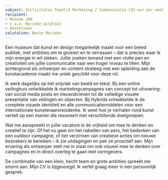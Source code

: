 ```yaml
---
subject: Sollicitatie Teamlid Marketing / Communicatie (32 uur per week)
recipient:
- Museum JAN
- t.a.v. Marieke Uildriks
- Amstelveen
salutation: Beste Marieke
---
```


Een museum dat kunst en design toegankelijk maakt voor een breed publiek, met ambities om te groeien en te verrassen – dat is precies waar ik mijn energie in wil steken. Jullie zoeken iemand met een vlotte pen en creativiteit om jullie communicatie naar een hoger niveau te tillen. Mijn achtergrond als ontwerper en content strateeg met een opleiding aan de kunstacademie maakt me uniek geschikt voor deze rol.

Ik werk dagelijks op het snijvlak van beeld en tekst. Bij een online veilinghuis ontwikkelde ik marketingcampagnes van concept tot uitvoering: van social media posts en nieuwsbrieven tot de volledige visuele presentatie van veilingen en objecten. Bij Hybrida ontwikkelde ik de complete visuele identiteit en alle communicatiemiddelen voor een internationale kunstenaarsresidentie. Ik weet hoe je verhalen rond kunst vertelt op een manier die resoneert met verschillende doelgroepen.

Wat me aanspreekt in jullie vacature is de vrijheid om mee te denken en creatief te zijn. Of het nu gaat om het nabellen van pers, het bedenken van een outdoor campagne, of het verzinnen van creatieve acties om nieuwe bezoekers te bereiken – ik zie uitdagingen en pak ze proactief aan. Mijn ervaring als ontwerper stelt me in staat om ook visueel mee te denken over campagnes en in direct overleg te gaan met vormgevers.

De combinatie van een klein, hecht team en grote ambities spreekt me enorm aan. Mijn CV is bijgevoegd. Ik vertel graag meer in een persoonlijk gesprek.
